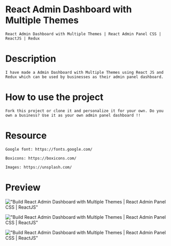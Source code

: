 # React Admin Dashboard with Multiple Themes

    React Admin Dashboard with Multiple Themes | React Admin Panel CSS | ReactJS | Redux


# Description

    I have made a Admin Dashboard with Multiple Themes using React JS and Redux which can be used by businesses as their admin panel dashboard.

# How to use the project
    Fork this project or clone it and personalize it for your own. Do you own a business? Use it as your own admin panel dashboard !!

# Resource

    Google font: https://fonts.google.com/

    Boxicons: https://boxicons.com/

    Images: https://unsplash.com/

# Preview

!["Build React Admin Dashboard with Multiple Themes | React Admin Panel CSS | ReactJS"](https://user-images.githubusercontent.com/67447840/124409084-d89ad200-dd71-11eb-86e1-4c9d0a5fe587.png "Build React Admin Dashboard with Multiple Themes | React Admin Panel CSS | ReactJS")

!["Build React Admin Dashboard with Multiple Themes | React Admin Panel CSS | ReactJS"](https://user-images.githubusercontent.com/67447840/124409129-ebada200-dd71-11eb-83a9-321edcc37aff.png "Build React Admin Dashboard with Multiple Themes | React Admin Panel CSS | ReactJS")

!["Build React Admin Dashboard with Multiple Themes | React Admin Panel CSS | ReactJS"](https://user-images.githubusercontent.com/67447840/124409160-f9fbbe00-dd71-11eb-9169-493fc70c9240.png "Build React Admin Dashboard with Multiple Themes | React Admin Panel CSS | ReactJS")
